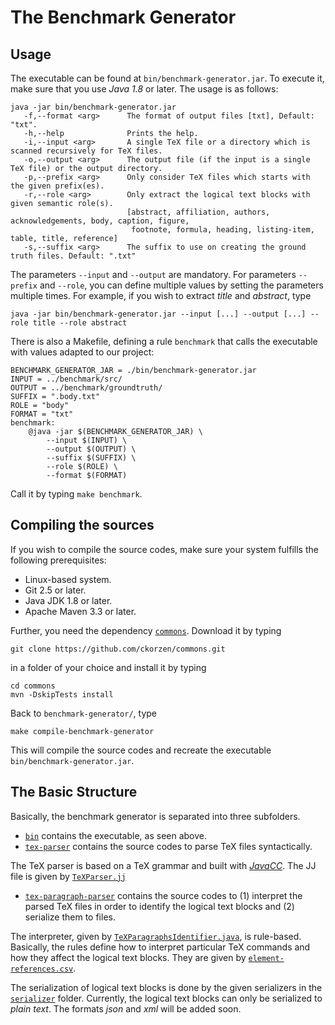 # The Benchmark Generator

## Usage

The executable can be found at `bin/benchmark-generator.jar`. To execute it, make sure that you use *Java 1.8* or later. The usage is as follows:

```
java -jar bin/benchmark-generator.jar
   -f,--format <arg>      The format of output files [txt], Default: "txt".
   -h,--help              Prints the help.
   -i,--input <arg>       A single TeX file or a directory which is scanned recursively for TeX files.
   -o,--output <arg>      The output file (if the input is a single TeX file) or the output directory.
   -p,--prefix <arg>      Only consider TeX files which starts with the given prefix(es).
   -r,--role <arg>        Only extract the logical text blocks with given semantic role(s). 
                          [abstract, affiliation, authors, acknowledgements, body, caption, figure, 
                           footnote, formula, heading, listing-item, table, title, reference]
   -s,--suffix <arg>      The suffix to use on creating the ground truth files. Default: ".txt"
```

The parameters `--input` and `--output` are mandatory.
For parameters `--prefix` and `--role`, you can define multiple values by setting the parameters multiple times. For example, if you wish to extract *title* and *abstract*, type

```
java -jar bin/benchmark-generator.jar --input [...] --output [...] --role title --role abstract
```

There is also a Makefile, defining a rule `benchmark` that calls the executable with values adapted to our project:

```
BENCHMARK_GENERATOR_JAR = ./bin/benchmark-generator.jar
INPUT = ../benchmark/src/
OUTPUT = ../benchmark/groundtruth/
SUFFIX = ".body.txt"
ROLE = "body"
FORMAT = "txt"
benchmark: 
	@java -jar $(BENCHMARK_GENERATOR_JAR) \
		--input $(INPUT) \
		--output $(OUTPUT) \
		--suffix $(SUFFIX) \
		--role $(ROLE) \
		--format $(FORMAT) 
 ```
 
Call it by typing `make benchmark`.

## Compiling the sources

If you wish to compile the source codes, make sure your system fulfills the following prerequisites:

+ Linux-based system.
+ Git 2.5 or later.
+ Java JDK 1.8 or later.
+ Apache Maven 3.3 or later.

Further, you need the dependency [`commons`](https://github.com/ckorzen/commons). Download it by typing

```
git clone https://github.com/ckorzen/commons.git
```

in a folder of your choice and install it by typing

```
cd commons
mvn -DskipTests install 
```

Back to `benchmark-generator/`, type 

```
make compile-benchmark-generator
```

This will compile the source codes and recreate the executable `bin/benchmark-generator.jar`.
 
## The Basic Structure

Basically, the benchmark generator is separated into three subfolders.

+ [```bin```](bin) contains the executable, as seen above.
+ [```tex-parser```](tex-parser) 
contains the source codes to parse TeX files syntactically.

 The TeX parser is based on a TeX grammar and built with [*JavaCC*](http://javacc.org/). 
The JJ file is given by [`TeXParser.jj`](tex-parser/src/main/java/parse/TeXParser.jj)
+ [```tex-paragraph-parser```](tex-paragraph-parser)
contains the source codes to (1) interpret the parsed TeX files in order to identify the logical text blocks and (2) serialize them to files.

 The interpreter, given by [`TeXParagraphsIdentifier.java`](tex-paragraph-parser/src/main/java/identifier/TeXParagraphsIdentifier.java), is rule-based.
Basically, the rules define how to interpret particular TeX commands and how they affect the logical text blocks. 
They are given by [`element-references.csv`](tex-paragraph-parser/src/main/resources/element-references.csv).

 The serialization of logical text blocks is done by the given serializers in the [`serializer`](tex-paragraph-parser/src/main/java/serializer) folder. Currently, the logical text blocks can only be serialized to *plain text*. The formats *json* and *xml* will be added soon. 
